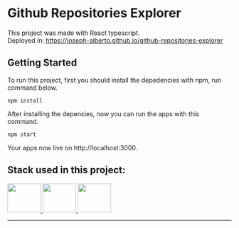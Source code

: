 # Github Repositories Explorer

This project was made with React typescript.<br/>
Deployed in: https://joseph-alberto.github.io/github-repositories-explorer

## Getting Started

To run this project, first you should install the depedencies with npm, run command below.

```shell
npm install
```

After installing the depencies, now you can run the apps with this command.

```shell
npm start
```

Your apps now live on http://localhost:3000.

## Stack used in this project:

<a href="https://reactjs.org/">
<img src="https://upload.wikimedia.org/wikipedia/commons/thumb/a/a7/React-icon.svg/2300px-React-icon.svg.png" width="75" height="65">
</a>

<a href="https://www.typescriptlang.org/">
<img src="https://cdn.iconscout.com/icon/free/png-256/typescript-1174965.png" width="75" height="65">
</a>

<a href="https://tailwindcss.com/">
<img src="https://upload.wikimedia.org/wikipedia/commons/thumb/d/d5/Tailwind_CSS_Logo.svg/2048px-Tailwind_CSS_Logo.svg.png" width="75" height="65">
</a>

---
